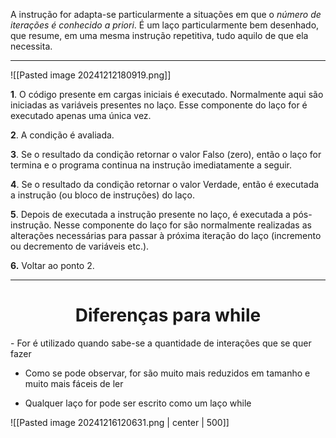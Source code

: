 A instrução for adapta-se particularmente a situações em que o *número de iterações é conhecido a priori*. 
É um laço particularmente bem desenhado, que resume, em uma mesma instrução repetitiva, tudo aquilo de que ela necessita.

---

![[Pasted image 20241212180919.png]]

**1**. O código presente em cargas iniciais é executado. Normalmente aqui são iniciadas as variáveis presentes no laço. Esse componente do laço for é executado apenas uma única vez.

**2**. A condição é avaliada.

**3**. Se o resultado da condição retornar o valor Falso (zero), então o laço for termina e o programa continua na instrução imediatamente a seguir.

**4**. Se o resultado da condição retornar o valor Verdade, então é executada a instrução (ou bloco de instruções) do laço.

**5**. Depois de executada a instrução presente no laço, é executada a pós-instrução. Nesse componente do laço for são normalmente realizadas as alterações necessárias para passar à próxima iteração do laço (incremento ou decremento de variáveis etc.).

**6.** Voltar ao ponto 2.

---
<center><h1>Diferenças para while</h1></center>
- For é utilizado quando sabe-se a quantidade de interações que se quer fazer

- Como se pode observar, for são muito mais reduzidos em tamanho e muito mais fáceis de ler

- Qualquer laço for pode ser escrito como um laço while

![[Pasted image 20241216120631.png | center | 500]]